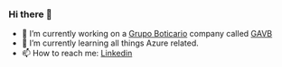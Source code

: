 ### Hi there 👋

<!--
**giulianisanches/giulianisanches** is a ✨ _special_ ✨ repository because its `README.md` (this file) appears on your GitHub profile.

Here are some ideas to get you started:
-->

- 🔭 I’m currently working on a [Grupo Boticario](https://www.grupoboticario.com.br/) company called [GAVB](www.gavb.com.br)
- 🌱 I’m currently learning all things Azure related.
- 📫 How to reach me: [Linkedin](https://www.linkedin.com/in/giulianisanches/)
